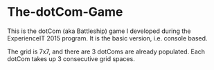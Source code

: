 # The-dotCom-Game
This is the dotCom (aka Battleship) game I developed during the ExperienceIT 2015 program.
It is the basic version, i.e. console based.

The grid is 7x7, and there are 3 dotComs are already populated. Each dotCom takes up 3 consecutive grid spaces.
